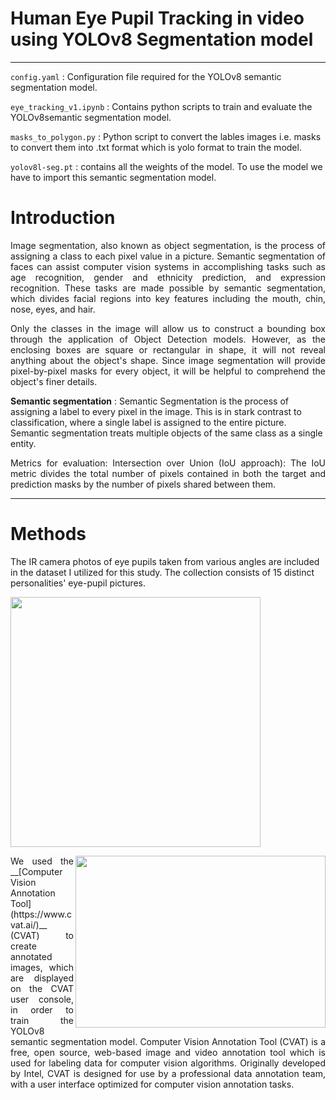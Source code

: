 # **Human Eye Pupil Tracking in video using YOLOv8 Segmentation model**
---
`config.yaml` : Configuration file required for the YOLOv8 semantic segmentation model.

`eye_tracking_v1.ipynb` : Contains python scripts to train and evaluate the YOLOv8semantic segmentation model.

`masks_to_polygon.py` : Python script to convert the lables images i.e. masks to convert them into .txt format which is yolo format to train the model.

`yolov8l-seg.pt` : contains all the weights of the model. To use the model we have to import this semantic segmentation model. 


# **Introduction**
<p align="justify">
Image segmentation, also known as object segmentation, is the process of assigning a class to each pixel value in a picture. Semantic segmentation of faces can assist computer vision systems in accomplishing tasks such as age recognition, gender and ethnicity prediction, and expression recognition. These tasks are made possible by semantic segmentation, which divides facial regions into key features including the mouth, chin, nose, eyes, and hair.
<p align="justify">
Only the classes in the image will allow us to construct a bounding box through the application of Object Detection models. However, as the enclosing boxes are square or rectangular in shape, it will not reveal anything about the object's shape. Since image segmentation will provide pixel-by-pixel masks for every object, it will be helpful to comprehend the object's finer details.

<p align="justify">
  
**Semantic segmentation** : Semantic Segmentation is the process of assigning a label to every pixel in the image. This is in stark contrast to classification, where a single label is assigned to the entire picture. Semantic segmentation treats multiple objects of the same class as a single entity.
<p align="justify">
Metrics for evaluation:
Intersection over Union (IoU approach): The IoU metric divides the total number of pixels contained in both the target and prediction masks by the number of pixels shared between them.
  
---
  
# **Methods**

The IR camera photos of eye pupils taken from various angles are included in the dataset I utilized for this study. The collection consists of 15 distinct personalities' eye-pupil pictures.  


<img src="https://github.com/shreyaskorde16/Eye-pupil-segmentation/blob/master/input_image_data.png"  width="400" height="400" align="centre" />

<p align="justify">
<img src="https://github.com/shreyaskorde16/Eye-pupil-segmentation/blob/master/annotation_tool.png" width="400" height="275" align="right" /> We used the __[Computer Vision Annotation Tool](https://www.cvat.ai/)__ (CVAT) to create annotated images, which are displayed on the CVAT user console, in order to train the YOLOv8 semantic segmentation model. Computer Vision Annotation Tool (CVAT) is a free, open source, web-based image and video annotation tool which is used for labeling data for computer vision algorithms. Originally developed by Intel, CVAT is designed for use by a professional data annotation team, with a user interface optimized for computer vision annotation tasks.



